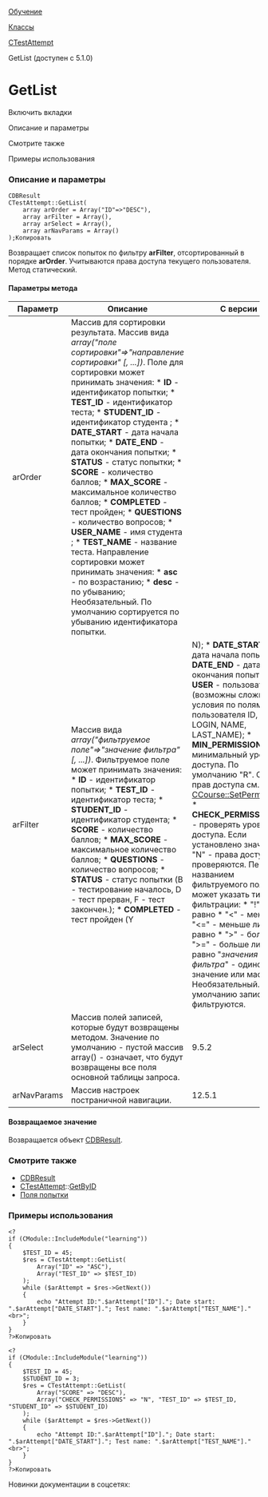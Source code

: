 [Обучение](/api_help/learning/index.php)

[Классы](/api_help/learning/classes/index.php)

[CTestAttempt](/api_help/learning/classes/ctestattempt/index.php)

GetList (доступен с 5.1.0)

GetList
=======

Включить вкладки

Описание и параметры

Смотрите также

Примеры использования

### Описание и параметры

```
CDBResult
CTestAttempt::GetList(
	array arOrder = Array("ID"=>"DESC"),
	array arFilter = Array(),
	array arSelect = Array(),
	array arNavParams = Array()
);Копировать
```

Возвращает список попыток по фильтру **arFilter**,
отсортированный в порядке **arOrder**. Учитываются права доступа
текущего пользователя. Метод статический.

#### Параметры метода

| Параметр | Описание | С версии |
| --- | --- | --- |
| arOrder | Массив для сортировки результата. Массив вида *array("поле сортировки"=>"направление сортировки" [, ...])*. Поле для сортировки может принимать значения:  * **ID** - идентификатор попытки; * **TEST\_ID** - идентификатор теста; * **STUDENT\_ID** - идентификатор студента ; * **DATE\_START** - дата начала попытки; * **DATE\_END** - дата окончания попытки; * **STATUS** - статус попытки; * **SCORE** - количество баллов; * **MAX\_SCORE** - максимальное количество баллов; * **COMPLETED** - тест пройден; * **QUESTIONS** - количество вопросов; * **USER\_NAME** - имя студента ; * **TEST\_NAME** - название теста.  Направление сортировки может принимать значения:  * **asc** - по возрастанию; * **desc** - по убыванию;  Необязательный. По умолчанию сортируется по убыванию идентификатора попытки. |  |
| arFilter | Массив вида *array("фильтруемое поле"=>"значение фильтра" [, ...])*. Фильтруемое поле может принимать значения:  * **ID** - идентификатор попытки; * **TEST\_ID** - идентификатор теста; * **STUDENT\_ID** - идентификатор студента; * **SCORE** - количество баллов; * **MAX\_SCORE** - максимальное количество баллов; * **QUESTIONS** - количество вопросов; * **STATUS** - статус попытки (B - тестирование началось, D - тест   прерван, F - тест закончен.); * **COMPLETED** - тест пройден (Y|N); * **DATE\_START** - дата начала попытки; * **DATE\_END** - дата окончания попытки; * **USER** - пользователь (возможны сложные условия по полям   пользователя ID, LOGIN, NAME, LAST\_NAME); * **MIN\_PERMISSION** - минимальный уровень доcтупа. По умолчанию   "R". Список прав доступа см. в [CCourse::SetPermission](/api_help/learning/classes/ccourse/setpermission.php). * **CHECK\_PERMISSIONS** - проверять уровень доступа. Если   установлено значение "N" - права доступа не проверяются.  Перед названием фильтруемого поля может указать тип фильтрации:  * "!" - не равно * "<" - меньше * "<=" - меньше либо равно * ">" - больше * ">=" - больше либо равно   "*значения фильтра*" - одиночное значение или массив.  Необязательный. По умолчанию записи не фильтруются. |  |
| arSelect | Массив полей записей, которые будут возвращены методом.   Значение по умолчанию - пустой массив array() - означает, что будут возвращены все поля основной таблицы запроса. | 9.5.2 |
| arNavParams | Массив настроек постраничной навигации. | 12.5.1 |

#### Возвращаемое значение

Возвращается объект [CDBResult](/api_help/main/reference/cdbresult/index.php).

### Смотрите также

* [CDBResult](/api_help/main/reference/cdbresult/index.php)
* [CTestAttempt](/api_help/learning/classes/ctestattempt/index.php)::[GetByID](/api_help/learning/classes/ctestattempt/getbyid.php)
* [Поля попытки](/api_help/learning/fields.php#attempt)

### Примеры использования

```
<?
if (CModule::IncludeModule("learning"))
{
	$TEST_ID = 45;
	$res = CTestAttempt::GetList(
		Array("ID" => "ASC"), 
		Array("TEST_ID" => $TEST_ID)
	);
	while ($arAttempt = $res->GetNext())
	{
		echo "Attempt ID:".$arAttempt["ID"]."; Date start: ".$arAttempt["DATE_START"]."; Test name: ".$arAttempt["TEST_NAME"]."<br>";
	}
}
?>Копировать
```

```
<?
if (CModule::IncludeModule("learning"))
{
	$TEST_ID = 45;
	$STUDENT_ID = 3;
	$res = CTestAttempt::GetList(
		Array("SCORE" => "DESC"), 
		Array("CHECK_PERMISSIONS" => "N", "TEST_ID" => $TEST_ID, "STUDENT_ID" => $STUDENT_ID)
	);
	while ($arAttempt = $res->GetNext())
	{
		echo "Attempt ID:".$arAttempt["ID"]."; Date start: ".$arAttempt["DATE_START"]."; Test name: ".$arAttempt["TEST_NAME"]."<br>";
	}
}
?>Копировать
```

Новинки документации в соцсетях: